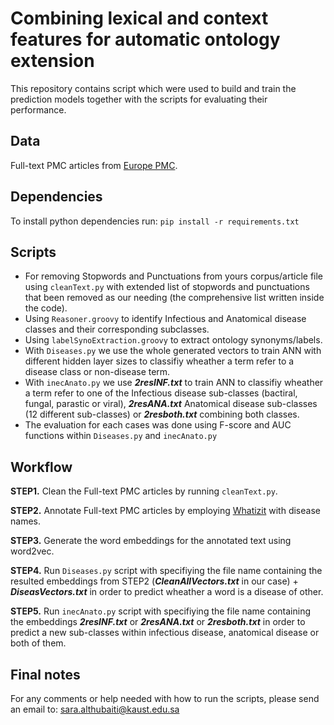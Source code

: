 # Combining lexical and context features for automatic ontology extension

This repository contains script which were used to build and train the prediction models together with the scripts for evaluating their performance.

## Data
Full-text PMC articles from [Europe PMC](http://europepmc.org/ftp/archive/v.2017.06/).

## Dependencies

To install python dependencies run: `pip install -r requirements.txt`

## Scripts

* For removing Stopwords and Punctuations from yours corpus/article file using `cleanText.py` with extended list of stopwords and punctuations that been removed as our needing (the comprehensive list written inside the code).
* Using `Reasoner.groovy` to identify Infectious and Anatomical disease classes and their corresponding subclasses. 
* Using `labelSynoExtraction.groovy` to extract ontology synonyms/labels.
* With `Diseases.py` we use the whole generated vectors to train ANN with different hidden layer sizes to classifiy wheather a term refer to a disease class or non-disease term.  
* With `inecAnato.py` we use ***2resINF.txt*** to train ANN to classifiy wheather a term refer to one of the Infectious disease sub-classes (bactiral, fungal, parastic or viral), ***2resANA.txt*** Anatomical disease sub-classes (12 different sub-classes) or ***2resboth.txt*** combining both classes.  
* The evaluation for each cases was done using F-score and AUC functions within `Diseases.py` and `inecAnato.py`

## Workflow

**STEP1.** Clean the Full-text PMC articles by running `cleanText.py`.

**STEP2.** Annotate Full-text PMC articles by employing [Whatizit](https://github.com/bio-ontology-research-group/whatizit) with disease names.

**STEP3.** Generate the word embeddings for the annotated text using word2vec.

**STEP4.** Run `Diseases.py` script with specifiying the file name containing the resulted embeddings from STEP2 (***CleanAllVectors.txt*** in our case) + ***DiseasVectors.txt*** in order to predict wheather a word is a disease of other.

**STEP5.** Run `inecAnato.py` script with specifiying the file name containing the embeddings ***2resINF.txt*** or ***2resANA.txt*** or ***2resboth.txt*** in order to predict a new sub-classes within infectious disease, anatomical disease or both of them.

## Final notes
For any comments or help needed with how to run the scripts, please send an email to: sara.althubaiti@kaust.edu.sa
